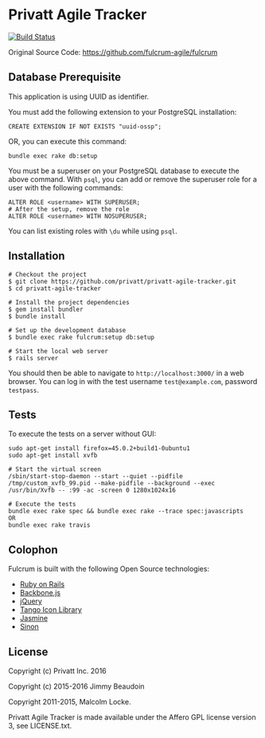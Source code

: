 # Privatt Agile Tracker

[![Build Status](https://travis-ci.org/privatt/privatt-agile-tracker.svg?branch=master)](https://travis-ci.org/privatt/privatt-agile-tracker)

Original Source Code: https://github.com/fulcrum-agile/fulcrum

## Database Prerequisite

This application is using UUID as identifier.

You must add the following extension to your PostgreSQL installation:

    CREATE EXTENSION IF NOT EXISTS "uuid-ossp";

OR, you can execute this command:

    bundle exec rake db:setup

You must be a superuser on your PostgreSQL database to execute the above
command. With `psql`, you can add or remove the superuser role for a user
with the following commands:

    ALTER ROLE <username> WITH SUPERUSER;
    # After the setup, remove the role
    ALTER ROLE <username> WITH NOSUPERUSER;

You can list existing roles with `\du` while using `psql`.

Installation
------------

    # Checkout the project
    $ git clone https://github.com/privatt/privatt-agile-tracker.git
    $ cd privatt-agile-tracker

    # Install the project dependencies
    $ gem install bundler
    $ bundle install

    # Set up the development database
    $ bundle exec rake fulcrum:setup db:setup

    # Start the local web server
    $ rails server

You should then be able to navigate to `http://localhost:3000/` in a web browser.
You can log in with the test username `test@example.com`, password `testpass`.


Tests
-----

To execute the tests on a server without GUI:

    sudo apt-get install firefox=45.0.2+build1-0ubuntu1
    sudo apt-get install xvfb

    # Start the virtual screen
    /sbin/start-stop-daemon --start --quiet --pidfile /tmp/custom_xvfb_99.pid --make-pidfile --background --exec /usr/bin/Xvfb -- :99 -ac -screen 0 1280x1024x16

    # Execute the tests
    bundle exec rake spec && bundle exec rake --trace spec:javascripts
    OR
    bundle exec rake travis

Colophon
--------

Fulcrum is built with the following Open Source technologies:

* [Ruby on Rails](http://rubyonrails.org/)
* [Backbone.js](http://documentcloud.github.com/backbone/)
* [jQuery](http://jquery.com/)
* [Tango Icon Library](http://tango.freedesktop.org/Tango_Icon_Library)
* [Jasmine](http://jasmine.github.io/)
* [Sinon](http://sinonjs.org/)

License
-------
Copyright (c) Privatt Inc. 2016

Copyright (c) 2015-2016 Jimmy Beaudoin

Copyright 2011-2015, Malcolm Locke.

Privatt Agile Tracker is made available under the Affero GPL license version 3, see
LICENSE.txt.
